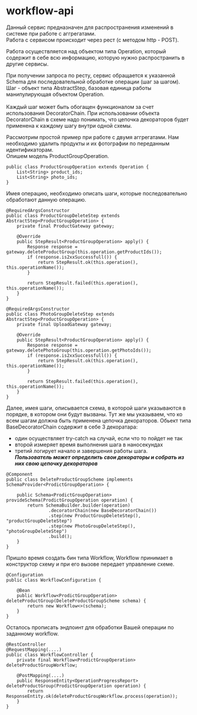 # workflow-api

Данный сервис предназначен для распространения изменений в системе при работе с аггрегатами.
<br>Работа с сервисом происходит через рест (с методом http - POST).

Работа осуществляется над объектом типа Operation, который содержит в себе всю информацию, которую нужно распространить в другие сервисы.

При получении запроса по ресту, сервис обращается к указанной Schema для последовательной обработке операции (шаг за шагом).
<br>Шаг - объект типа AbstractStep, базовая единица работы манипулирующая объектом Operation. <br><br>
Каждый шаг может быть обогащен функционалом за счет использования DecoratorChain.
При использовании объекта DecoratorChain в схеме надо понимать, что цепочка декораторов будет применена к каждому шагу внутри одной схемы.  


Рассмотрим простой пример при работе с двумя аггрегатами. Нам необходимо удалить продукты и их фотографии по переданным идентификаторам.
<br>Опишем модель ProductGroupOperation.
```
public class ProductGroupOperation extends Operation {
    List<String> product_ids;
    List<String> photo_ids;
}
```
Имея операцию, необходимо описать шаги, которые последовательно обработают данную операцию.

```
@RequiredArgsConstructor
public class ProductGroupDeleteStep extends AbstractStep<ProductGroupOperation> {
    private final ProductGateway gateway;

    @Override
    public StepResult<ProductGroupOperation> apply() {
        Response response = gateway.deleteProductGroup(this.operation.getProductIds());
        if (response.is2xxSuccessfull()) {
            return StepResult.ok(this.operation(), this.operationName());
        }
        
        return StepResult.failed(this.operation(), this.operationName());
    }
}
```



```
@RequiredArgsConstructor
public class PhotoGroupDeleteStep extends AbstractStep<ProductGroupOperation> {
    private final UploadGateway gateway;

    @Override
    public StepResult<ProductGroupOperation> apply() {
        Response response = gateway.deletePhotoGroup(this.operation.getPhotoIds());
        if (response.is2xxSuccessfull()) {
            return StepResult.ok(this.operation(), this.operationName());
        }
        
        return StepResult.failed(this.operation(), this.operationName());
    }
}
```


Далее, имея шаги, описывается схема, в которой шаги указываются в порядке, в котором они будут вызваны.
Тут же мы указываем, что ко всем шагам должна быть применена цепочка декораторов.
Обьект типа BaseDecoratorChain содержит в себе 3 декоратара: 
* один осуществляет try-catch на случай, если что то пойдет не так
* второй измеряет время выполнения шага в наносекундах
* третий логирует начало и завершения работы шага.<br>
<b><i>Пользователь может определить cвои декораторы и собрать из них свою цепочку декораторов</i></b>
```
@Component
public class DeleteProductGroupScheme implements SchemaProvider<ProdictGroupOperation> {

    public Schema<ProdictGroupOperation> provideSchema(ProdictGroupOperation operation) {
        return SchemaBuilder.builder(operation)
                .decoratorChain(new BaseDecoratorChain())
                .step(new ProductGroupDeleteStep(), "productGroupDeleteStep")
                .step(new PhotoGroupDeleteStep(), "photoGroupDeleteStep")
                .build();
    }
}
```

Пришло время создать бин типа Workflow, Workflow принимает в конструктор схему и при его вызове передает управление схеме.
```
@Configuration
public class WorkflowConfiguration {

    @Bean
    public Workflow<ProdictGroupOperation> deleteProductGroup(DeleteProductGroupScheme schema) {
        return new Workflow<>(schema);
    }
}
```

Осталось прописать эндпоинт для обработки Вашей операции по заданному workflow.
```
@RestController
@RequestMapping(....)
public class WorkflowController {
    private final Workflow<ProdictGroupOperation> deleteProductGroupWorkflow;

    @PostMapping(....)
    public ResponseEntity<OperationProgressReport> deleteProductGroup(ProdictGroupOperation operation) {
        return ResponseEntity.ok(deleteProductGroupWorkflow.process(operation));
    }
}
```
